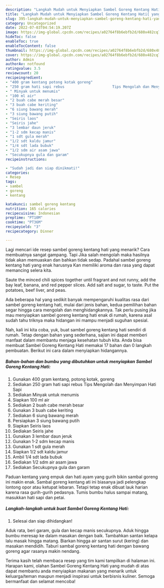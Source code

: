 ```yaml
---
description: "Langkah Mudah untuk Menyiapkan Sambel Goreng Kentang Hati{ yang Bikin Ngiler,  Menu Buat lebaran"
title: "Langkah Mudah untuk Menyiapkan Sambel Goreng Kentang Hati{ yang Bikin Ngiler,  Menu Buat lebaran"
slug: 395-langkah-mudah-untuk-menyiapkan-sambel-goreng-kentang-hati-yang-bikin-ngiler-menu-buat-lebaran
category: Uncategorized
date: 2022-07-03T04:54:19.207Z
image: https://img-global.cpcdn.com/recipes/a02764f8b6ebfb2d/680x482cq70/sambel-goreng-kentang-hati-foto-resep-utama.jpg
hideToc: false
enableToc: true
enableTocContent: false
thumbnail: https://img-global.cpcdn.com/recipes/a02764f8b6ebfb2d/680x482cq70/sambel-goreng-kentang-hati-foto-resep-utama.jpg
cover: https://img-global.cpcdn.com/recipes/a02764f8b6ebfb2d/680x482cq70/sambel-goreng-kentang-hati-foto-resep-utama.jpg
author: Admin
authorAv: notfound
ratingvalue: 3.5
reviewcount: 20
recipeingredient:
- "400 gram kentang potong kotak goreng"
- "250 gram hati sapi rebus                      Tips Mengolah dan Menyimpan Hati Sapi"
- " Minyak untuk menumis"
- "100 ml air"
- "2 buah cabe merah besar"
- "3 buah cabe keriting"
- "6 siung bawang merah"
- "3 siung bawang putih"
- "Seiris laos"
- "Seiris jahe"
- "3 lembar daun jeruk"
- "1-2 sdm kecap manis"
- "1 sdt gula merah"
- "1/2 sdt kaldu jamur"
- "1/4 sdt lada bubuk"
- "1/2 sdm air asam jawa"
- "Secukupnya gula dan garam"
recipeinstructions:

- "Sudah jadi dan siap dinikmati!"
categories:
- Resep
tags:
- sambel
- goreng
- kentang

katakunci: sambel goreng kentang 
nutrition: 165 calories
recipecuisine: Indonesian
preptime: "PT10M"
cooktime: "PT36M"
recipeyield: "3"
recipecategory: Dinner

---
```



Lagi mencari ide resep sambel goreng kentang hati yang menarik? Cara membuatnya sangat gampang. Tapi Jika salah mengolah maka hasilnya tidak akan memuaskan dan bahkan tidak sedap. Padahal sambel goreng kentang hati yang enak harusnya Kan memiliki aroma dan rasa yang dapat memancing selera kita.


Saute the minced chili spices together until fragrant and not runny, add the bay leaf, banana, and red pepper slices. Add salt and sugar, to taste. Put the potatoes, beef liver, and peas.

Ada beberapa hal yang sedikit banyak mempengaruhi kualitas rasa dari sambel goreng kentang hati, mulai dari jenis bahan, kedua pemilihan bahan segar hingga cara mengolah dan menghidangkannya. Tak perlu pusing jika mau menyiapkan sambel goreng kentang hati enak di rumah, karena asal sudah tahu triknya maka hidangan ini mampu menjadi suguhan spesial.


Nah, kali ini kita coba, yuk, buat sambel goreng kentang hati sendiri di rumah. Tetap dengan bahan yang sederhana, sajian ini dapat memberi manfaat dalam membantu menjaga kesehatan tubuh kita. Anda bisa membuat Sambel Goreng Kentang Hati memakai 17 bahan dan 0 langkah pembuatan. Berikut ini cara dalam menyiapkan hidangannya.

<!--inarticleads1-->

##### Bahan-bahan dan bumbu yang dibutuhkan untuk menyiapkan Sambel Goreng Kentang Hati:

1. Gunakan 400 gram kentang, potong kotak, goreng
1. Sediakan 250 gram hati sapi rebus                      Tips Mengolah dan Menyimpan Hati Sapi
1. Sediakan  Minyak untuk menumis
1. Siapkan 100 ml air
1. Sediakan 2 buah cabe merah besar
1. Gunakan 3 buah cabe keriting
1. Sediakan 6 siung bawang merah
1. Persiapkan 3 siung bawang putih
1. Siapkan Seiris laos
1. Sediakan Seiris jahe
1. Gunakan 3 lembar daun jeruk
1. Gunakan 1-2 sdm kecap manis
1. Gunakan 1 sdt gula merah
1. Siapkan 1/2 sdt kaldu jamur
1. Ambil 1/4 sdt lada bubuk
1. Sediakan 1/2 sdm air asam jawa
1. Sediakan Secukupnya gula dan garam


Paduan kentang yang empuk dan hati ayam yang gurih bikin sambal goreng ini makin enak. Sambal goreng kentang ati ini biasanya jadi pelengkap lontong opor atau ketupat lebaran. Tetapi tetap enak dibuat lauk harian karena rasa gurih-gurih pedasnya. Tumis bumbu halus sampai matang, masukkan hati sapi dan petai. 

<!--inarticleads2-->

##### Langkah-langkah untuk buat Sambel Goreng Kentang Hati:


1. Selesai dan siap dihidangkan!

Aduk rata, beri garam, gula dan kecap manis secukupnya. Aduk hingga bumbu meresap ke dalam masakan dengan baik. Tambahkan santan kelapa lalu masak hingga matang. Biarkan hingga air santan surut (kering) dan masakan mendidih. Taburi sambal goreng kentang hati dengan bawang goreng agar rasanya makin nendang. 

Terima kasih telah membaca resep yang tim kami tampilkan di halaman ini. Harapan kami, olahan Sambel Goreng Kentang Hati yang mudah di atas dapat membantu anda menyiapkan makanan yang menarik untuk keluarga/teman maupun menjadi inspirasi untuk berbisnis kuliner. Semoga bermanfaat dan selamat mencoba!
